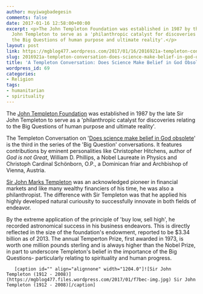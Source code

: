 ```yaml
---
author: muyiwagbadegesin
comments: false
date: 2017-01-16 12:58:00+00:00
excerpt: <p>The John Templeton Foundation was established in 1987 by the late Sir
  John Templeton to serve as a 'philanthropic catalyst for discoveries relating to
  the Big Questions of human purpose and ultimate reality'.</p>
layout: post
link: https://mgblog477.wordpress.com/2017/01/16/2016921a-templeton-conversation-does-science-make-belief-in-god-obsolete/
slug: 2016921a-templeton-conversation-does-science-make-belief-in-god-obsolete
title: 'A Templeton Conversation: Does Science Make Belief in God Obsolete?'
wordpress_id: 69
categories:
- Religion
tags:
- humanitarian
- spirituality
---
```


The [John Templeton Foundation](https://www.templeton.org/who-we-are/about-the-foundation/mission) was established in 1987 by the late Sir John Templeton to serve as a 'philanthropic catalyst for discoveries relating to the Big Questions of human purpose and ultimate reality'.




The Templeton Conversation on '[Does science make belief in God obsolete](http://www.templeton.org/belief/)' is the third in the series of the 'Big Question' conversations.  It features contributions by eminent personalities like Christopher Hitchens, author of _God is not Great_, William D. Phillips, a Nobel Laureate in Physics and Christoph Cardinal Schönborn, O.P., a Dominican friar and Archbishop of Vienna, Austria.




[Sir John Marks Templeton](https://www.templeton.org/sir-john-templeton/life-story) was an acknowledged pioneer in financial markets and like many wealthy financiers of his time, he was also a philanthropist. The difference with Sir Templeton was that he applied his highly developed natural curiousity to successfully innovate in both fields of endeavor.




By the extreme application of the principle of 'buy low, sell high', he recorded astronomical success in his business endeavors.  This is directly reflected in the size of the foundation's endowment, reported to be $3.34 billion as of 2013.  The annual Temperton Prize, first awarded in 1973, is worth one million pounds sterling and is always higher than the Nobel Prize, in part to underscore Templeton's belief in the importance of the Big Questions- particularly relating to spirituality and human progress. 



  
       [caption id="" align="alignnone" width="1204.0"]![Sir John Templeton (1912 - 2008)](https://mgblog477.files.wordpress.com/2017/01/f7bec-img.jpg) Sir John Templeton (1912 - 2008)[/caption]
